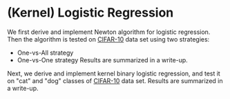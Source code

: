 # (Kernel) Logistic Regression

We first derive and implement Newton algorithm for logistic regression. Then the algorithm is tested on [CIFAR-10](http://www.cs.toronto.edu/~kriz/cifar.html) data set using two strategies:  
* One-vs-All strategy
* One-vs-One strategy
Results are summarized in a write-up.

Next, we  derive and implement kernel binary logistic regression, and test it on "cat" and "dog" classes of [CIFAR-10](http://www.cs.toronto.edu/~kriz/cifar.html) data set. Results are summarized in a write-up.